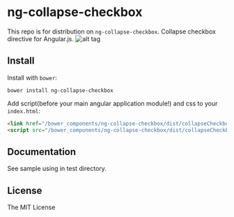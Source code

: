 # ng-collapse-checkbox

This repo is for distribution on `ng-collapse-checkbox`.
Collapse checkbox directive for Angular.js.
![alt tag](https://raw.github.com/RinatMullayanov/ng-collapse-checkbox/master/sample.png)

## Install

Install with `bower`:

```shell
bower install ng-collapse-checkbox
```

Add script(before your main angular application module!) and css to your `index.html`:

```html
<link href="/bower_components/ng-collapse-checkbox/dist/collapseCheckbox.min.css" rel="stylesheet">
<script src="/bower_components/ng-collapse-checkbox/dist/collapseCheckbox.min.js"></script>
```

## Documentation
See sample using in test directory.
## License

The MIT License
